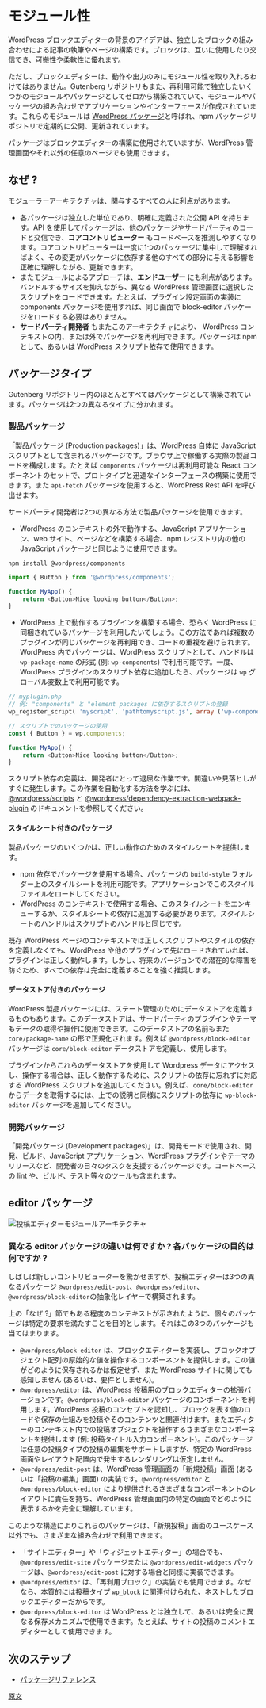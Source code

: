<!--
# Modularity
 -->
# モジュール性

<!--
The WordPress block editor is based around the idea that you can combine independent blocks together to write your post or build your page. Blocks can also use and interact with each other. This makes it very modular and flexible.
 -->
WordPress ブロックエディターの背景のアイデアは、独立したブロックの組み合わせによる記事の執筆やページの構築です。ブロックは、互いに使用したり交信でき、可搬性や柔軟性に優れます。

<!--
But the Block Editor does not embrace modularity for its behavior and output only. The Gutenberg repository is also built from the ground up as several reusable and independent modules or packages, that, combined together, lead to the application and interface we all know. These modules are known as [WordPress packages](https://www.npmjs.com/org/wordpress) and are published and updated regularly on the npm package repository.
 -->
ただし、ブロックエディターは、動作や出力のみにモジュール性を取り入れるわけではありません。Gutenberg リポジトリもまた、再利用可能で独立したいくつかのモジュールやパッケージとしてゼロから構築されていて、モジュールやパッケージの組み合わせでアプリケーションやインターフェースが作成されています。これらのモジュールは [WordPress パッケージ](https://www.npmjs.com/org/wordpress)と呼ばれ、npm パッケージリポジトリで定期的に公開、更新されています。

<!--
These packages are used to power the Block Editor, but they can be used to power any page in the WordPress Admin or outside.
 -->
パッケージはブロックエディターの構築に使用されていますが、WordPress 管理画面やそれ以外の任意のページでも使用できます。

<!--
## Why?
 -->
## なぜ ?

<!--
Using a modular architecture has several benefits for all the actors involved:
 -->
モジューラーアーキテクチャは、関与するすべての人に利点があります。

<!--
-   Each package is an independent unit and has a well defined public API that is used to interact with other packages and third-party code. This makes it easier for **Core Contributors** to reason about the codebase. They can focus on a single package at a time, understand it and make updates while knowing exactly how these changes could impact all the other parts relying on the given package.
-   A module approach is also beneficial to the **end-user**. It allows to selectively load scripts on different WordPress Admin pages while keeping the bundle size contained. For instance, if we use the components package to power our plugin's settings page, there's no need to load the block-editor package on that page.
-   This architecture also allows **third-party developers** to reuse these packages inside and outside the WordPress context by using these packages as npm or WordPress script dependencies.
 -->
-   各パッケージは独立した単位であり、明確に定義された公開 API を持ちます。API を使用してパッケージは、他のパッケージやサードパーティのコードと交信でき、**コアコントリビューター** もコードベースを推測しやすくなります。コアコントリビューターは一度に1つのパッケージに集中して理解すればよく、その変更がパッケージに依存する他のすべての部分に与える影響を正確に理解しながら、更新できます。
-   またモジュールによるアプローチは、**エンドユーザー** にも利点があります。バンドルするサイズを抑えながら、異なる WordPress 管理画面に選択したスクリプトをロードできます。たとえば、プラグイン設定画面の実装に components パッケージを使用すれば、同じ画面で block-editor パッケージをロードする必要はありません。
-   **サードパーティ開発者** もまたこのアーキテクチャにより、 WordPress コンテキストの内、または外でパッケージを再利用できます。パッケージは npm として、あるいは WordPress スクリプト依存で使用できます。

<!--
## Types of packages
 -->
## パッケージタイプ

<!--
Almost everything in the Gutenberg repository is built into a package. We can split these packages into two different types:
 -->
Gutenberg リポジトリー内のほとんどすべてはパッケージとして構築されています。パッケージは2つの異なるタイプに分かれます。

<!--
### Production packages
 -->
### 製品パッケージ

<!--
These are the packages that ship in WordPress itself as JavaScript scripts. These constitute the actual production code that runs on your browsers. As an example, there's a `components` package serving as a reusable set of React components used to prototype and build interfaces quickly. There's also an `api-fetch` package that can be used to call WordPress Rest APIs.
 -->
「製品パッケージ (Production packages)」は、WordPress 自体に JavaScript スクリプトとして含まれるパッケージです。ブラウザ上で稼働する実際の製品コードを構成します。たとえば `components` パッケージは再利用可能な React コンポーネントのセットで、プロトタイプと迅速なインターフェースの構築に使用できます。また `api-fetch` パッケージを使用すると、WordPress Rest API を呼び出せます。

<!--
Third-party developers can use these production packages in two different ways:
 -->
サードパーティ開発者は2つの異なる方法で製品パッケージを使用できます。
<!--
-   If you're building a JavaScript application, website, page that runs outside of the context of WordPress, you can consume these packages like any other JavaScript package in the npm registry.
 -->
-   WordPress のコンテキストの外で動作する、JavaScript アプリケーション、web サイト、ページなどを構築する場合、npm レジストリ内の他の JavaScript パッケージと同じように使用できます。

```
npm install @wordpress/components
```

```js
import { Button } from '@wordpress/components';

function MyApp() {
	return <Button>Nice looking button</Button>;
}
```

<!--
-   If you're building a plugin that runs on WordPress, you'd probably prefer consuming the package that ships with WordPress itself. This allows multiple plugins to reuse the same packages and avoid code duplication. In WordPress, these packages are available as WordPress scripts with a handle following this format `wp-package-name` (e.g. `wp-components`). Once you add the script to your own WordPress plugin scripts dependencies, the package will be available on the `wp` global variable.
 -->
-   WordPress 上で動作するプラグインを構築する場合、恐らく WordPress に同梱されているパッケージを利用したいでしょう。この方法であれば複数のプラグインが同じパッケージを再利用でき、コードの重複を避けられます。WordPress 内でパッケージは、WordPress スクリプトとして、ハンドルは`wp-package-name` の形式 (例: `wp-components`) で利用可能です。一度、WordPress プラグインのスクリプト依存に追加したら、パッケージは `wp` グローバル変数上で利用可能です。

<!--
```php
// myplugin.php
// Example of script registration dependending on the "components" and "element packages.
wp_register_script( 'myscript', 'pathtomyscript.js', array ('wp-components', "react" ) );
```
 -->
```php
// myplugin.php
// 例: "components" と "element packages に依存するスクリプトの登録
wp_register_script( 'myscript', 'pathtomyscript.js', array ('wp-components', "wp-element" ) );
```

<!--
```js
// Using the package in your scripts
const { Button } = wp.components;

function MyApp() {
	return <Button>Nice looking button</Button>;
}
```
 -->
```js
// スクリプトでのパッケージの使用
const { Button } = wp.components;

function MyApp() {
	return <Button>Nice looking button</Button>;
}
```

<!--
Script dependencies definition can be a tedious task for developers. Mistakes and oversight can happen easily. If you want to learn how you can automate this task. Check the [@wordpress/scripts](https://developer.wordpress.org/block-editor/packages/packages-scripts/#build) and [@wordpress/dependency-extraction-webpack-plugin](https://developer.wordpress.org/block-editor/packages/packages-dependency-extraction-webpack-plugin/) documentation.
 -->
スクリプト依存の定義は、開発者にとって退屈な作業です。間違いや見落としがすぐに発生します。この作業を自動化する方法を学ぶには、[@wordpress/scripts](https://developer.wordpress.org/block-editor/packages/packages-scripts/#build) と [@wordpress/dependency-extraction-webpack-plugin](https://developer.wordpress.org/block-editor/packages/packages-dependency-extraction-webpack-plugin/) のドキュメントを参照してください。

<!--
#### Packages with stylesheets
 -->
#### スタイルシート付きのパッケージ

<!--
Some production packages provide stylesheets to function properly.
 -->
製品パッケージのいくつかは、正しい動作のためのスタイルシートを提供します。

<!--
-   If you're using the package as an npm dependency, the stylesheets will be available on the `build-style` folder of the package. Make sure to load this style file on your application.
-   If you're working in the context of WordPress, you'll have to enqueue these stylesheets or add them to your stylesheets dependencies. The stylesheet handles are the same as the script handles.
 -->
-   npm 依存でパッケージを使用する場合、パッケージの `build-style` フォルダー上のスタイルシートを利用可能です。アプリケーションでこのスタイルファイルをロードしてください。
-   WordPress のコンテキストで使用する場合、このスタイルシートをエンキューするか、スタイルシートの依存に追加する必要があります。スタイルシートのハンドルはスクリプトのハンドルと同じです。

<!--
In the context of existing WordPress pages, if you omit to define the scripts or styles dependencies properly, your plugin might still work properly if these scripts and styles are already loaded there by WordPress or by other plugins, but it's highly recommended to define all your dependencies exhaustively if you want to avoid potential breakage in future versions.
 -->
既存 WordPress ページのコンテキストでは正しくスクリプトやスタイルの依存を定義しなくても、WordPress や他のプラグインで先にロードされていれば、プラグインは正しく動作します。しかし、将来のバージョンでの潜在的な障害を防ぐため、すべての依存は完全に定義することを強く推奨します。

<!--
#### Packages with data stores
 -->
#### データストア付きのパッケージ

<!--
Some WordPress production packages define data stores to handle their state. These stores can also be used by third-party plugins and themes to retrieve data and to manipulate it. The name of these data stores is also normalized following this format `core/package-name` (E.g. the `@wordpress/block-editor` package defines and uses the `core/block-editor` data store).
 -->
WordPress 製品パッケージには、ステート管理のためにデータストアを定義するものもあります。このデータストアは、サードパーティのプラグインやテーマもデータの取得や操作に使用できます。このデータストアの名前もまた `core/package-name` の形で正規化されます。例えば `@wordpress/block-editor` パッケージは `core/block-editor` データストアを定義し、使用します。

<!--
If you're using one of these stores to access and manipulate WordPress data in your plugins, don't forget to add the corresponding WordPress script to your own script dependencies for your plugin to work properly. (For instance, if you're retrieving data from the `core/block-editor` store, you should add the `wp-block-editor` package to your script dependencies like shown above).
 -->
プラグインからこれらのデータストアを使用して Wordpress データにアクセスし、操作する場合は、正しく動作するために、スクリプトの依存に忘れずに対応する WordPress スクリプトを追加してください。例えば、`core/block-editor` からデータを取得するには、上での説明と同様にスクリプトの依存に `wp-block-editor` パッケージを追加してください。

<!--
### Development packages
 -->
### 開発パッケージ

<!--
These are packages used in development mode to help developers with daily tasks to develop, build and ship JavaScript applications, WordPress plugins and themes. They include tools for linting your codebase, building it, testing it...
 -->
「開発パッケージ (Development packages)」は、開発モードで使用され、開発、ビルド、JavaScript アプリケーション、WordPress プラグインやテーマのリリースなど、開発者の日々のタスクを支援するパッケージです。コードベースの lint や、ビルド、テスト等々のツールも含まれます。

<!--
## Editor Packages
 -->
## editor パッケージ

<!--
![Post Editor Modules Architecture](https://raw.githubusercontent.com/WordPress/gutenberg/HEAD/docs/explanations/architecture/assets/modules.png)
 -->
![投稿エディターモジュールアーキテクチャ](https://raw.githubusercontent.com/WordPress/gutenberg/HEAD/docs/explanations/architecture/assets/modules.png)

<!--
### What's the difference between the different editor packages? What's the purpose of each package?
 -->
### 異なる editor パッケージの違いは何ですか ? 各パッケージの目的は何ですか ?

<!--
It's often surprising to new contributors to discover that the post editor is constructed as a layered abstraction of three separate packages `@wordpress/edit-post`, `@wordpress/editor`, and `@wordpress/block-editor`.
 -->
しばしば新しいコントリビューターを驚かせますが、投稿エディターは3つの異なるパッケージ `@wordpress/edit-post`、`@wordpress/editor`、`@wordpress/block-editor`の抽象化レイヤーで構築されます。

<!--
The above [Why?](#why) section should provide some context for how individual packages aim to satisfy specific requirements. That applies to these packages as well:
 -->
上の「なぜ ?」節でもある程度のコンテキストが示されたように、個々のパッケージは特定の要求を満たすことを目的とします。それはこの3つのパッケージも当てはまります。

<!--
-   `@wordpress/block-editor` provides components for implementing a block editor, operating on a primitive value of an array of block objects. It makes no assumptions for how this value is saved, and has no awareness (or requirement) of a WordPress site.
-   `@wordpress/editor` is the enhanced version of the block editor for WordPress posts. It utilizes components from the `@wordpress/block-editor` package. Having an awareness of the concept of a WordPress post, it associates the loading and saving mechanism of the value representing blocks to a post and its content. It also provides various components relevant for working with a post object in the context of an editor (e.g., a post title input component). This package can support editing posts of any post type and does not assume that rendering happens in any particular WordPress screen or layout arrangement.
-   `@wordpress/edit-post` is the implementation of the "New Post" ("Edit Post") screen in the WordPress admin. It is responsible for the layout of the various components provided by `@wordpress/editor` and `@wordpress/block-editor`, with full awareness of how it is presented in the specific screen in the WordPress administrative dashboard.
 -->
-   `@wordpress/block-editor` は、ブロックエディターを実装し、ブロックオブジェクト配列の原始的な値を操作するコンポーネントを提供します。この値がどのように保存されるかは仮定せず、また WordPress サイトに関しても感知しません (あるいは、要件としません)。
-   `@wordpress/editor` は、WordPress 投稿用のブロックエディターの拡張バージョンです。`@wordpress/block-editor` パッケージのコンポーネントを利用します。WordPress 投稿のコンセプトを認知し、ブロックを表す値のロードや保存の仕組みを投稿やそのコンテンツと関連付けます。またエディターのコンテキスト内での投稿オブジェクトを操作するさまざまなコンポーネントを提供します (例: 投稿タイトル入力コンポーネント)。このパッケージは任意の投稿タイプの投稿の編集をサポートしますが、特定の WordPress 画面やレイアウト配置内で発生するレンダリングは仮定しません。
-   `@wordpress/edit-post` は、WordPress 管理画面の「新規投稿」画面 (あるいは「投稿の編集」画面) の実装です。`@wordpress/editor` と `@wordpress/block-editor` により提供されるさまざまなコンポーネントのレイアウトに責任を持ち、WordPress 管理画面内の特定の画面でどのように表示するかを完全に理解しています。

<!--
Structured this way, these packages can be used in a variety of combinations outside the use-case of the "New Post" screen:
 -->
このような構造によりこれらのパッケージは、「新規投稿」画面のユースケース以外でも、さまざまな組み合わせで利用できます。

<!--
-   A `@wordpress/edit-site` or `@wordpress/edit-widgets` package can serve as similar implementations of a "Site Editor" or "Widgets Editor", in much the same way as `@wordpress/edit-post`.
-   `@wordpress/editor` could be used in the implementation of the "Reusable Block" block, since it is essentially a nested block editor associated with the post type `wp_block`.
-   `@wordpress/block-editor` could be used independently from WordPress, or with a completely different save mechanism. For example, it could be used for a comments editor for posts of a site.
 -->
-   「サイトエディター」や「ウィジェットエディター」の場合でも、`@wordpress/edit-site` パッケージまたは `@wordpress/edit-widgets` パッケージは、`@wordpress/edit-post` に対する場合と同様に実装できます。
-   `@wordpress/editor` は、「再利用ブロック」の実装でも使用できます。なぜなら、本質的には投稿タイプ `wp_block` に関連付けられた、ネストしたブロックエディターだからです。
-   `@wordpress/block-editor` は WordPress とは独立して、あるいは完全に異なる保存メカニズムで使用できます。たとえば、サイトの投稿のコメントエディターとして使用できます。

<!--
## Going further
 -->
## 次のステップ

<!--
-   [Package Reference](/docs/reference-guides/packages.md)
 -->
-   [パッケージリファレンス](https://ja.wordpress.org/team/handbook/block-editor/reference-guides/packages/)

[原文](https://github.com/WordPress/gutenberg/blob/trunk/docs/explanations/architecture/modularity.md)
